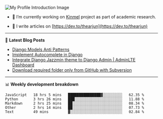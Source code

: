 ![My Profile Introduction Image](https://i.ibb.co/tLFZ15Q/gh.png)

- 🔭 I’m currently working on [Kinmel](https://github.com/thearjun/kinmel) project as part of academic research.

- 📝 I write articles on [https://dev.to/thearjun](https://dev.to/thearjun)

-------

📕 **Latest Blog Posts**
<!-- BLOG-POST-LIST:START -->
- [Django Models Anti Patterns](https://dev.to/thearjun/django-models-anti-patterns-1ma1)
- [Implement Autocomplete in Django](https://dev.to/thearjun/implement-autocomplete-in-django-3h20)
- [Integrate Django Jazzmin theme to Django Admin | AdminLTE Dashboard](https://dev.to/thearjun/integrate-django-jazzmin-theme-to-django-admin-adminlte-dashboard-5aao)
- [Download required folder only from GitHub with Subversion](https://dev.to/thearjun/download-required-folder-only-from-github-with-subversion-2gpc)
<!-- BLOG-POST-LIST:END -->

-------

📊 **Weekly development breakdown**
<!--START_SECTION:waka-->
```text
JavaScript   18 hrs 5 mins   ███████████████▓░░░░░░░░░   62.35 % 
Python       3 hrs 26 mins   ███░░░░░░░░░░░░░░░░░░░░░░   11.88 % 
Markdown     2 hrs 25 mins   ██░░░░░░░░░░░░░░░░░░░░░░░   08.34 % 
Other        2 hrs 14 mins   ██░░░░░░░░░░░░░░░░░░░░░░░   07.73 % 
Text         49 mins         ▓░░░░░░░░░░░░░░░░░░░░░░░░   02.84 % 
```
<!--END_SECTION:waka-->
<img src='https://profile-counter.glitch.me/thearjun/count.svg' width='0px'>
